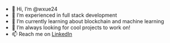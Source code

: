 - 👋 Hi, I’m @wxue24
- 👀 I’m experienced in full stack development
- 🌱 I’m currently learning about blockchain and machine learning
- 💞️ I’m always looking for cool projects to work on!
- 📫 Reach me on [LinkedIn](https://www.linkedin.com/in/wxue/) 

<!---
wxue24/wxue24 is a ✨ special ✨ repository because its `README.md` (this file) appears on your GitHub profile.
You can click the Preview link to take a look at your changes.
--->
